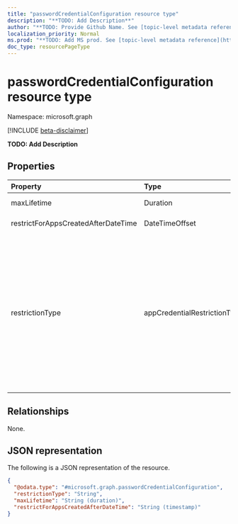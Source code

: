 ```yaml
---
title: "passwordCredentialConfiguration resource type"
description: "**TODO: Add Description**"
author: "**TODO: Provide Github Name. See [topic-level metadata reference](https://msgo.azurewebsites.net/add/document/guidelines/metadata.html#topic-level-metadata)**"
localization_priority: Normal
ms.prod: "**TODO: Add MS prod. See [topic-level metadata reference](https://msgo.azurewebsites.net/add/document/guidelines/metadata.html#topic-level-metadata)**"
doc_type: resourcePageType
---
```


# passwordCredentialConfiguration resource type

Namespace: microsoft.graph

[!INCLUDE [beta-disclaimer](../../includes/beta-disclaimer.md)]

**TODO: Add Description**

## Properties
|Property|Type|Description|
|:---|:---|:---|
|maxLifetime|Duration|**TODO: Add Description**|
|restrictForAppsCreatedAfterDateTime|DateTimeOffset|**TODO: Add Description**|
|restrictionType|appCredentialRestrictionType|**TODO: Add Description**. The possible values are: `passwordAddition`, `passwordLifetime`, `unknownFutureValue`, `symmetricKeyAddition`, `symmetricKeyLifetime`. Note that you must use the `Prefer: include - unknown -enum-members` request header to get the following value(s) in this [evolvable enum](/graph/best-practices-concept#handling-future-members-in-evolvable-enumerations): `symmetricKeyAddition` , `symmetricKeyLifetime`.|

## Relationships
None.

## JSON representation
The following is a JSON representation of the resource.
<!-- {
  "blockType": "resource",
  "@odata.type": "microsoft.graph.passwordCredentialConfiguration"
}
-->
``` json
{
  "@odata.type": "#microsoft.graph.passwordCredentialConfiguration",
  "restrictionType": "String",
  "maxLifetime": "String (duration)",
  "restrictForAppsCreatedAfterDateTime": "String (timestamp)"
}
```

